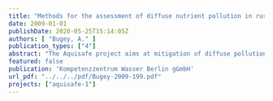 ```yaml
---
title: "Methods for the assessment of diffuse nutrient pollution in rural catchments"
date: 2009-01-01
publishDate: 2020-05-25T15:14:05Z
authors: [ "Bugey, A." ]
publication_types: ["4"]
abstract: "The Aquisafe project aims at mitigation of diffuse pollution from agricultural sources to protect surface water resources. The first project phase (2007-2009) focused on the review of available information and preliminary tests regarding (i) most relevant contaminants, (ii) system-analytical tools to assess sources and pathways of diffuse agricultural pollution, (iii) the potential of mitigation zones, such as wetlands or riparian buffers, to reduce diffuse agricultural pollution of surface waters and (iv) experimental setups to simulate mitigation zones under controlled conditions. The present report deals with (ii), presenting existing diagnostic methods for agricultural diffuse pollution on a river basin scale. The report focuses on methods with low to moderate data requirements and analytical effort. Generally no numerical models but mostly GIS based approaches have been considered. The described methods were distinguished along two questions: 1. Does diffuse agricultural pollution play an important role in a given catchment? 2. Which areas within the catchment contribute highly to diffuse pollution of the receiving river, i.e. which areas are critical source areas (CSAs)? Question 1 can be answered by using nutrient measurements, mass balance approaches or land use based methods. For most catchments some nutrient measurements and land use data are available, which allow a first assessment whether diffuse pollution could play a role. For question 2, the identification of CSAs, a number of GIS-based methods was found in scientific literature. Since most available methods focus on nutrients and since spatial data on other contaminants, such as pesticides, are typically not available, the report outlines methods for the two critical nutrients nitrogen and phosphorus. Each method can be looked up separately, as they are summarized in a similar structure. Moreover Table 8 in Appendix G provides a quick overview of all the presented methods. All the described approaches focus on nutrients, as they are a major concern and often in the focus of research projects. In general the presented methods consider three aspects to assess the risk of pollution from an area within a river basin: 1. The source of nutrients on agricultural land is included through fertilizer application, livestock numbers or indirectly via land use. 2. Transport to the river is mainly assessed via soil type, land cover, elevation and distance to the river 3. In addition several methods take retention processes into account during transport to or within the river It is important that different contaminants show different behaviour. For instance, phosphorus is pre-dominantly particle-bound, enters rivers via soil erosion and can be retained by adsorption or plant export. Nitrate, the dominant form of nitrogen, is very well soluble, is lost mostly through leaching and most efficiently retained by denitrification. Consequently, methodologies for the assessment of CSAs for phosphorus and nitrogen were looked at separately. While many promising methods with limited data requirements and analytical efforts were identified in the report, few concepts (such as the Universal Soil Loss Equation for phosphorus) seem to be well established. Most literature concerns specific local or regional case studies. As a result, transferability to other catchments is questionable. The highest potential is seen in qualitative, multi-criteria methods (such as the scoring approach by Trepel and Palmeri, 2002), which can be adapted by the user depending on the diagnostic aim as well as local data availability. In summary, it is recommended to test several of the presented GIS methods on one or two catchments to gain experience in their handling and their transferability."
featured: false
publication: 'Kompetenzzentrum Wasser Berlin gGmbH'
url_pdf: "../../../pdf/Bugey-2009-199.pdf"
projects: ["aquisafe-1"]
---
```


